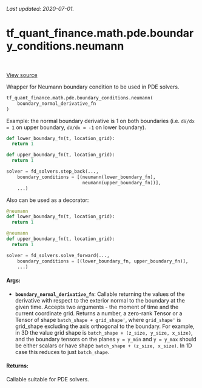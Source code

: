 <!--
This file is generated by a tool. Do not edit directly.
For open-source contributions the docs will be updated automatically.
-->

*Last updated: 2020-07-01.*

<div itemscope itemtype="http://developers.google.com/ReferenceObject">
<meta itemprop="name" content="tf_quant_finance.math.pde.boundary_conditions.neumann" />
<meta itemprop="path" content="Stable" />
</div>

# tf_quant_finance.math.pde.boundary_conditions.neumann

<!-- Insert buttons and diff -->

<table class="tfo-notebook-buttons tfo-api" align="left">
</table>

<a target="_blank" href="https://github.com/google/tf-quant-finance/blob/master/tf_quant_finance/math/pde/boundary_conditions.py">View source</a>



Wrapper for Neumann boundary condition to be used in PDE solvers.

```python
tf_quant_finance.math.pde.boundary_conditions.neumann(
    boundary_normal_derivative_fn
)
```



<!-- Placeholder for "Used in" -->

Example: the normal boundary derivative is 1 on both boundaries (i.e.
`dV/dx = 1` on upper boundary, `dV/dx = -1` on lower boundary).

```python
def lower_boundary_fn(t, location_grid):
  return 1

def upper_boundary_fn(t, location_grid):
  return 1

solver = fd_solvers.step_back(...,
    boundary_conditions = [(neumann(lower_boundary_fn),
                            neumann(upper_boundary_fn))],
    ...)
```

Also can be used as a decorator:

```python
@neumann
def lower_boundary_fn(t, location_grid):
  return 1

@neumann
def upper_boundary_fn(t, location_grid):
  return 1

solver = fd_solvers.solve_forward(...,
    boundary_conditions = [(lower_boundary_fn, upper_boundary_fn)],
    ...)
```

#### Args:


* <b>`boundary_normal_derivative_fn`</b>: Callable returning the values of the
  derivative with respect to the exterior normal to the boundary at the
  given time.
  Accepts two arguments - the moment of time and the current coordinate
  grid.
  Returns a number, a zero-rank Tensor or a Tensor of shape
  `batch_shape + grid_shape'`, where `grid_shape'` is grid_shape excluding
  the axis orthogonal to the boundary. For example, in 3D the value grid
  shape is `batch_shape + (z_size, y_size, x_size)`, and the boundary
  tensors on the planes `y = y_min` and `y = y_max` should be either scalars
  or have shape `batch_shape + (z_size, x_size)`. In 1D case this reduces
  to just `batch_shape`.


#### Returns:

Callable suitable for PDE solvers.
